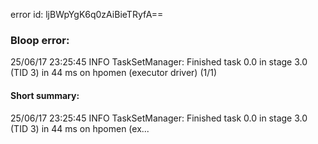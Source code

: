 error id: ljBWpYgK6q0zAiBieTRyfA==
### Bloop error:

25/06/17 23:25:45 INFO TaskSetManager: Finished task 0.0 in stage 3.0 (TID 3) in 44 ms on hpomen (executor driver) (1/1)
#### Short summary: 

25/06/17 23:25:45 INFO TaskSetManager: Finished task 0.0 in stage 3.0 (TID 3) in 44 ms on hpomen (ex...